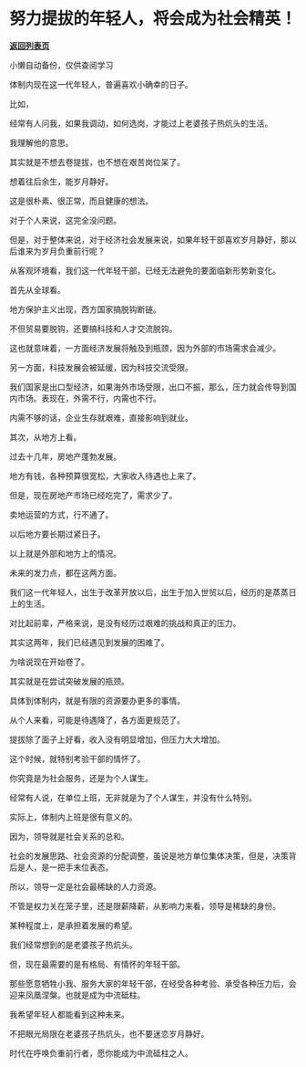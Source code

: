# 努力提拔的年轻人，将会成为社会精英！

[**返回列表页**](/gzh/费曼的小茶馆)

小懒自动备份，仅供查阅学习

体制内现在这一代年轻人，普遍喜欢小确幸的日子。

  

比如，

  

经常有人问我，如果我调动，如何选岗，才能过上老婆孩子热炕头的生活。

  

我理解他的意思。

  

其实就是不想去卷提拔，也不想在艰苦岗位呆了。

  

想着往后余生，能岁月静好。

  

这是很朴素、很正常，而且健康的想法。

  

对于个人来说，这完全没问题。

  

但是，对于整体来说，对于经济社会发展来说，如果年轻干部喜欢岁月静好，那以后谁来为岁月负重前行呢？

  

从客观环境看，我们这一代年轻干部，已经无法避免的要面临新形势新变化。

  

首先从全球看。

  

地方保护主义出现，西方国家搞脱钩断链。

  

不但贸易要脱钩，还要搞科技和人才交流脱钩。

  

这也就意味着，一方面经济发展将触及到瓶颈，因为外部的市场需求会减少。

  

另一方面，科技发展会被延缓，因为科技交流受限。

  

我们国家是出口型经济，如果海外市场受限，出口不振，那么，压力就会传导到国内市场。表现在，外需不行，内需也不行。

  

内需不够的话，企业生存就艰难，直接影响到就业。

  

其次，从地方上看。

  

过去十几年，房地产蓬勃发展。

  

地方有钱，各种预算很宽松，大家收入待遇也上来了。

  

但是，现在房地产市场已经吃完了，需求少了。

  

卖地运营的方式，行不通了。

  

以后地方要长期过紧日子。

  

以上就是外部和地方上的情况。

  

未来的发力点，都在这两方面。

  

我们这一代年轻人，出生于改革开放以后，出生于加入世贸以后，经历的是蒸蒸日上的生活。

  

对比起前辈，严格来说，是没有经历过艰难的挑战和真正的压力。

  

其实这两年，我们已经遇见到发展的困难了。

  

为啥说现在开始卷了。

  

其实就是在尝试突破发展的瓶颈。

  

具体到体制内，就是有限的资源要办更多的事情。

  

从个人来看，可能是待遇降了，各方面更规范了。

  

提拔除了面子上好看，收入没有明显增加，但压力大大增加。

  

这个时候，就特别考验干部的情怀了。

  

你究竟是为社会服务，还是为个人谋生。

  

经常有人说，在单位上班，无非就是为了个人谋生，并没有什么特别。

  

实际上，体制内上班是很有意义的。

  

因为，领导就是社会关系的总和。

  

社会的发展思路、社会资源的分配调整，虽说是地方单位集体决策，但是，决策背后是人，是一把手末位表态。

  

所以，领导一定是社会最稀缺的人力资源。

  

不管是权力关在笼子里，还是限薪降薪，从影响力来看，领导是稀缺的身份。

  

某种程度上，是承担着发展的希望。

  

我们经常想到的是老婆孩子热炕头。

  

但，现在最需要的是有格局、有情怀的年轻干部。

  

那些愿意牺牲小我、服务大家的年轻干部，在经受各种考验、承受各种压力后，会迎来凤凰涅槃。也就是成为中流砥柱。

  

我希望年轻人都能看到这种未来。

  

不把眼光局限在老婆孩子热炕头，也不要迷恋岁月静好。

  

时代在呼唤负重前行者，愿你能成为中流砥柱之人。

  

  

  

